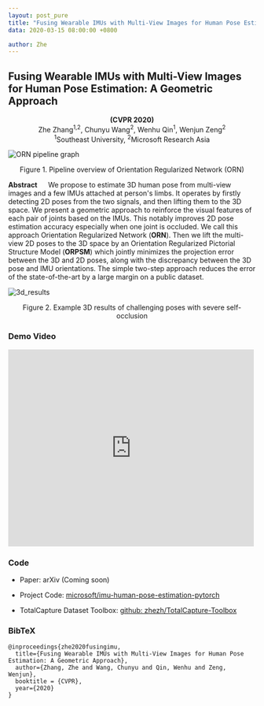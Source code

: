 ```yaml
---
layout: post_pure
title: "Fusing Wearable IMUs with Multi-View Images for Human Pose Estimation: A Geometric Approach"
data: 2020-03-15 08:00:00 +0800

author: Zhe
---
```


## Fusing Wearable IMUs with Multi-View Images for Human Pose Estimation: A Geometric Approach

<center> <b>(CVPR 2020)</b> </center>

<center>Zhe Zhang<sup>1,2</sup>, Chunyu Wang<sup>2</sup>, Wenhu Qin<sup>1</sup>, Wenjun Zeng<sup>2</sup></center>
<center><sup>1</sup>Southeast University, <sup>2</sup>Microsoft Research Asia</center>




![ORN pipeline graph](https://www.zhe-zhang.com/src/orn_pipeline.png)
<center>Figure 1. Pipeline overview of Orientation Regularized Network (ORN)</center>

**Abstract**
&emsp; We propose to estimate 3D human pose from multi-view images and a few IMUs attached at person's limbs. It operates by firstly detecting 2D poses from the two signals, and then lifting them to the 3D space. We present a geometric approach to reinforce the visual features of each pair of joints based on the IMUs. This notably improves 2D pose estimation accuracy especially when one joint is occluded. We call this approach Orientation Regularized Network (**ORN**).  Then we lift the multi-view 2D poses to the 3D space by an Orientation Regularized Pictorial Structure Model (**ORPSM**) which jointly minimizes the projection error between the 3D and 2D poses, along with the discrepancy between the 3D pose and IMU orientations. The simple two-step approach reduces the error of the state-of-the-art by a large margin on a public dataset.


![3d_results](https://www.zhe-zhang.com/src/3d_results.png)
<center>Figure 2. Example 3D results of challenging poses with severe self-occlusion</center>



### Demo Video

<iframe width="500" height="400" src="https://www.youtube.com/embed/-OhMsfsuRYI" frameborder="0" allow="accelerometer; autoplay; encrypted-media; gyroscope; picture-in-picture" allowfullscreen></iframe>



### Code
- Paper: arXiv (Coming soon)

- Project Code:  [microsoft/imu-human-pose-estimation-pytorch](https://github.com/microsoft/imu-human-pose-estimation-pytorch)

- TotalCapture Dataset Toolbox: [github: zhezh/TotalCapture-Toolbox](https://github.com/zhezh/TotalCapture-Toolbox)



### BibTeX

```
@inproceedings{zhe2020fusingimu,
  title={Fusing Wearable IMUs with Multi-View Images for Human Pose Estimation: A Geometric Approach},
  author={Zhang, Zhe and Wang, Chunyu and Qin, Wenhu and Zeng, Wenjun},
  booktitle = {CVPR},
  year={2020}
}
```


